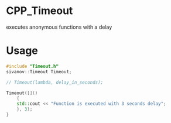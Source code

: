 # CPP_Timeout
executes anonymous functions with a delay

# Usage

```CPP
#include "Timeout.h"
sivanov::Timeout Timeout;

// Timeout(lambda, delay_in_seconds);

Timeout([]()
    {
    std::cout << "Function is executed with 3 seconds delay";
    }, 3);
}
```
